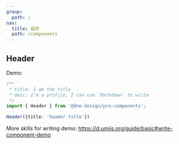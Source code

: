 ```yaml
---
group:
  path: /
nav:
  title: 组件
  path: /components
---
```

## Header

Demo:

```ts
/**
 * title: I am the title
 * desc: I’m a profile, I can use `Markdown` to write
 */
import { Header } from '@dne-design/pro-components';

Header({title: 'header title'})
```

More skills for writing demo: https://d.umijs.org/guide/basic#write-component-demo
